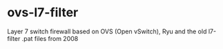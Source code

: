 # ovs-l7-filter
Layer 7 switch firewall based on OVS (Open vSwitch), Ryu and the old l7-filter .pat files from 2008
